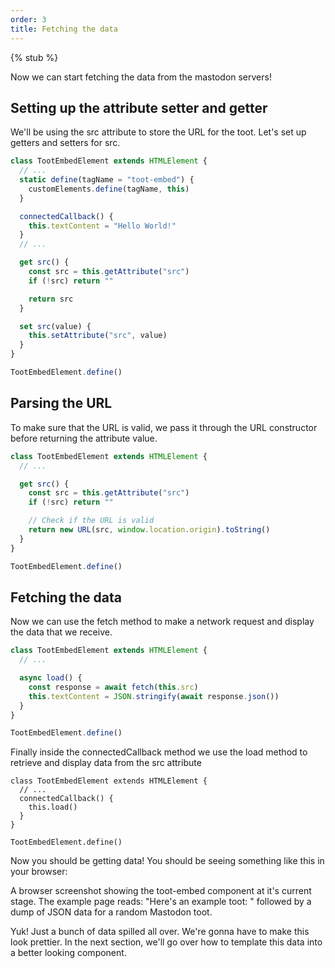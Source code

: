 ```yaml
---
order: 3
title: Fetching the data
---
```


{% stub %}

Now we can start fetching the data from the mastodon servers!

## Setting up the attribute setter and getter

We'll be using the src attribute to store the URL for the toot. Let's set up getters and setters for src.

```js
class TootEmbedElement extends HTMLElement {
  // ...
  static define(tagName = "toot-embed") {
    customElements.define(tagName, this)
  }

  connectedCallback() {
    this.textContent = "Hello World!"
  }
  // ...

  get src() {
    const src = this.getAttribute("src")
    if (!src) return ""

    return src
  }

  set src(value) {
    this.setAttribute("src", value)
  }
}

TootEmbedElement.define()
```

## Parsing the URL

To make sure that the URL is valid, we pass it through the URL constructor before returning the attribute value.

```js
class TootEmbedElement extends HTMLElement {
  // ...

  get src() {
    const src = this.getAttribute("src")
    if (!src) return ""

    // Check if the URL is valid
    return new URL(src, window.location.origin).toString()
  }
}

TootEmbedElement.define()
```

## Fetching the data

Now we can use the fetch method to make a network request and display the data that we receive.

```js
class TootEmbedElement extends HTMLElement {
  // ...

  async load() {
    const response = await fetch(this.src)
    this.textContent = JSON.stringify(await response.json())
  }
}

TootEmbedElement.define()
```

Finally inside the connectedCallback method we use the load method to retrieve and display data from the src attribute

```
class TootEmbedElement extends HTMLElement {
  // ...
  connectedCallback() {
    this.load()
  }
}

TootEmbedElement.define()
```

Now you should be getting data! You should be seeing something like this in your browser:

A browser screenshot showing the toot-embed component at it's current stage. The example page reads: "Here's an example toot: " followed by a dump of JSON data for a random Mastodon toot.

Yuk! Just a bunch of data spilled all over. We're gonna have to make this look prettier. In the next section, we'll go over how to template this data into a better looking component.
